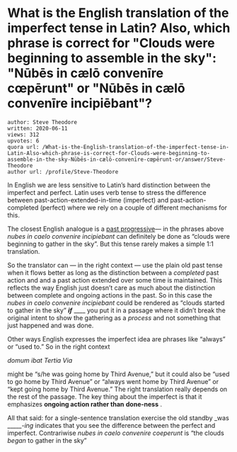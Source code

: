 # What is the English translation of the imperfect tense in Latin? Also, which phrase is correct for "Clouds were beginning to assemble in the sky": "Nūbēs in cælō convenīre cœpērunt" or "Nūbēs in cælō convenīre incipiēbant"?

	author: Steve Theodore
	written: 2020-06-11
	views: 312
	upvotes: 6
	quora url: /What-is-the-English-translation-of-the-imperfect-tense-in-Latin-Also-which-phrase-is-correct-for-Clouds-were-beginning-to-assemble-in-the-sky-Nūbēs-in-cælō-convenīre-cœpērunt-or/answer/Steve-Theodore
	author url: /profile/Steve-Theodore


In English we are less sensitive to Latin’s hard distinction between the imperfect and perfect. Latin uses verb tense to stress the difference between past-action-extended-in-time (imperfect) and past-action-completed (perfect) where we rely on a couple of different mechanisms for this.

The closest English analogue is a [past progressive](https://en.wikipedia.org/wiki/Uses_of_English_verb_forms#Past_progressive)— in the phrases above _nubes in caelo convenire incipiebant_  can definitely be done as “clouds were beginning to gather in the sky”. But this tense rarely makes a simple 1:1 translation.

So the translator can — in the right context — use the plain old past tense when it flows better as long as the distinction between a _completed_ past action and and a past action extended over some time is maintained. This reflects the way English just doesn’t care as much about the distinction between complete and ongoing actions in the past. So in this case the _nubes in caelo convenire incipiebant_ could be rendered as “clouds started to gather in the sky” ___if___ ____ you put it in a passage where it didn’t break the original intent to show the gathering as a _process_ and not something that just happened and was done.

Other ways English expresses the imperfect idea are phrases like “always” or “used to.” So in the right context

_domum ibat Tertia Via_ 

might be “s/he was going home by Third Avenue,” but it could also be “used to go home by Third Avenue” or “always went home by Third Avenue” or “kept going home by Third Avenue.” The right translation really depends on the rest of the passage. The key thing about the imperfect is that it emphasizes __ongoing action rather than__  __done-ness__ .

All that said: for a single-sentence translation exercise the old standby _was ______-ing_ indicates that you see the difference between the perfect and imperfect. Contrariwise _nubes in caelo convenire coeperunt_ is “the clouds _began_  to gather in the sky”

